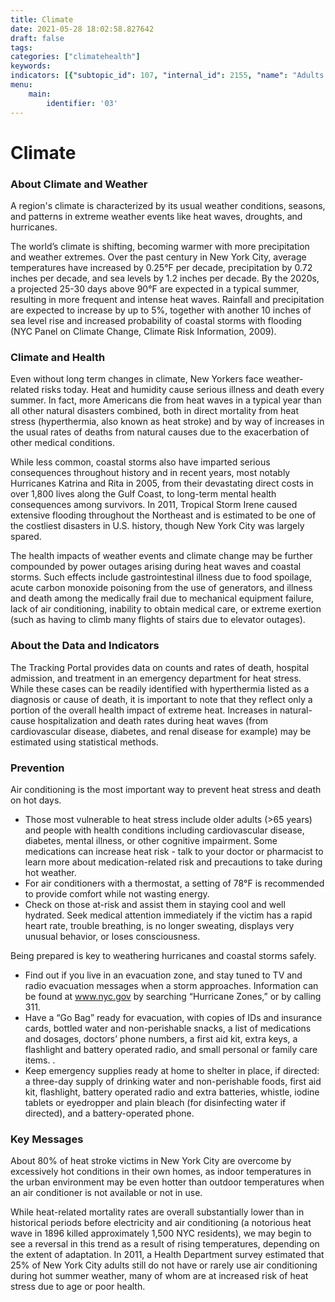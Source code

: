 ```yaml
---
title: Climate
date: 2021-05-28 18:02:58.827642
draft: false
tags: 
categories: ["climatehealth"]
keywords: 
indicators: [{"subtopic_id": 107, "internal_id": 2155, "name": "Adults 65+ Reporting Air Conditioning in the Home", "URL": "https://a816-dohbesp.nyc.gov/IndicatorPublic/VisualizationData.aspx?id=2155,719b87,107,Summarize"}, {"subtopic_id": 107, "internal_id": 2104, "name": "Adults Reporting Air Conditioning in the Home", "URL": "https://a816-dohbesp.nyc.gov/IndicatorPublic/VisualizationData.aspx?id=2104,719b87,107,Summarize"}, {"subtopic_id": 107, "internal_id": 2141, "name": "Daytime Summer Surface Temperature", "URL": "https://a816-dohbesp.nyc.gov/IndicatorPublic/VisualizationData.aspx?id=2141,719b87,107,Summarize"}, {"subtopic_id": 107, "internal_id": 2084, "name": "Heat Events", "URL": "https://a816-dohbesp.nyc.gov/IndicatorPublic/VisualizationData.aspx?id=2084,719b87,107,Summarize"}, {"subtopic_id": 107, "internal_id": 2191, "name": "Heat Vulnerability Index", "URL": "https://a816-dohbesp.nyc.gov/IndicatorPublic/VisualizationData.aspx?id=2191,719b87,107,Summarize"}, {"subtopic_id": 107, "internal_id": 2185, "name": "Households reporting air conditioning", "URL": "https://a816-dohbesp.nyc.gov/IndicatorPublic/VisualizationData.aspx?id=2185,719b87,107,Summarize"}, {"subtopic_id": 107, "internal_id": 2377, "name": "Households reporting someone who uses electric medical equipment", "URL": "https://a816-dohbesp.nyc.gov/IndicatorPublic/VisualizationData.aspx?id=2377,719b87,107,Summarize"}]
menu:
    main:
        identifier: '03'
---
```

# Climate
### About Climate and Weather




A region's climate is characterized by its usual weather conditions, seasons, and patterns in extreme weather events like heat waves, droughts, and hurricanes.


The world’s climate is shifting, becoming warmer with more precipitation and weather extremes. Over the past century in New York City, average temperatures have increased by 0.25°F per decade, precipitation by 0.72 inches per decade, and sea levels by 1.2 inches per decade. By the 2020s, a projected 25-30 days above 90°F are expected in a typical summer, resulting in more frequent and intense heat waves. Rainfall and precipitation are expected to increase by up to 5%, together with another 10 inches of sea level rise and increased probability of coastal storms with flooding (NYC Panel on Climate Change, Climate Risk Information, 2009).

### Climate and Health

  
Even without long term changes in climate, New Yorkers face weather-related risks today. Heat and humidity cause serious illness and death every summer. In fact, more Americans die from heat waves in a typical year than all other natural disasters combined, both in direct mortality from heat stress (hyperthermia, also known as heat stroke) and by way of increases in the usual rates of deaths from natural causes due to the exacerbation of other medical conditions.   
  
 While less common, coastal storms also have imparted serious consequences throughout history and in recent years, most notably Hurricanes Katrina and Rita in 2005, from their devastating direct costs in over 1,800 lives along the Gulf Coast, to long-term mental health consequences among survivors. In 2011, Tropical Storm Irene caused extensive flooding throughout the Northeast and is estimated to be one of the costliest disasters in U.S. history, though New York City was largely spared.   
  
 The health impacts of weather events and climate change may be further compounded by power outages arising during heat waves and coastal storms. Such effects include gastrointestinal illness due to food spoilage, acute carbon monoxide poisoning from the use of generators, and illness and death among the medically frail due to mechanical equipment failure, lack of air conditioning, inability to obtain medical care, or extreme exertion (such as having to climb many flights of stairs due to elevator outages).

### About the Data and Indicators

  
The Tracking Portal provides data on counts and rates of death, hospital admission, and treatment in an emergency department for heat stress. While these cases can be readily identified with hyperthermia listed as a diagnosis or cause of death, it is important to note that they reflect only a portion of the overall health impact of extreme heat. Increases in natural-cause hospitalization and death rates during heat waves (from cardiovascular disease, diabetes, and renal disease for example) may be estimated using statistical methods.   
  


### Prevention

  
Air conditioning is the most important way to prevent heat stress and death on hot days.


* Those most vulnerable to heat stress include older adults (>65 years) and people with health conditions including cardiovascular disease, diabetes, mental illness, or other cognitive impairment. Some medications can increase heat risk - talk to your doctor or pharmacist to learn more about medication-related risk and precautions to take during hot weather.
* For air conditioners with a thermostat, a setting of 78°F is recommended to provide comfort while not wasting energy.
* Check on those at-risk and assist them in staying cool and well hydrated. Seek medical attention immediately if the victim has a rapid heart rate, trouble breathing, is no longer sweating, displays very unusual behavior, or loses consciousness.


Being prepared is key to weathering hurricanes and coastal storms safely. 


* Find out if you live in an evacuation zone, and stay tuned to TV and radio evacuation messages when a storm approaches. Information can be found at www.nyc.gov by searching “Hurricane Zones,” or by calling 311.
* Have a “Go Bag” ready for evacuation, with copies of IDs and insurance cards, bottled water and non-perishable snacks, a list of medications and dosages, doctors’ phone numbers, a first aid kit, extra keys, a flashlight and battery operated radio, and small personal or family care items. .
* Keep emergency supplies ready at home to shelter in place, if directed: a three-day supply of drinking water and non-perishable foods, first aid kit, flashlight, battery operated radio and extra batteries, whistle, iodine tablets or eyedropper and plain bleach (for disinfecting water if directed), and a battery-operated phone.

### Key Messages

  
About 80% of heat stroke victims in New York City are overcome by excessively hot conditions in their own homes, as indoor temperatures in the urban environment may be even hotter than outdoor temperatures when an air conditioner is not available or not in use.


While heat-related mortality rates are overall substantially lower than in historical periods before electricity and air conditioning (a notorious heat wave in 1896 killed approximately 1,500 NYC residents), we may begin to see a reversal in this trend as a result of rising temperatures, depending on the extent of adaptation. In 2011, a Health Department survey estimated that 25% of New York City adults still do not have or rarely use air conditioning during hot summer weather, many of whom are at increased risk of heat stress due to age or poor health.


